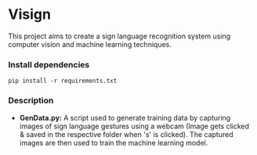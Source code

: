 # Visign
This project aims to create a sign language recognition system using computer vision and machine learning techniques.

### Install dependencies
```pip install -r requirements.txt```

### Description

- **GenData.py:** A script used to generate training data by capturing images of sign language gestures using a webcam (Image gets clicked & saved in the respective folder when 's' is clicked). The captured images are then used to train the machine learning model.